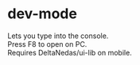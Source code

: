 # dev-mode
Lets you type into the console.  
Press F8 to open on PC.  
Requires DeltaNedas/ui-lib on mobile.
